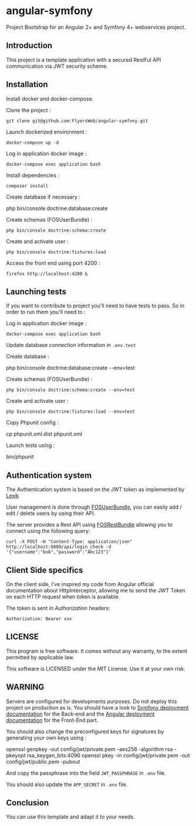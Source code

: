 angular-symfony
===============

Project Bootstrap for an Angular 2+ and Symfony 4+ webservices project.

Introduction
------------

This project is a template application with a secured RestFul API communication via JWT security scheme.

Installation
------------

Install docker and docker-compose.

Clone the project :

	git clone git@github.com:FlyersWeb/angular-symfony.git

Launch dockerized environment :

	docker-compose up -d

Log in application docker image :

	docker-compose exec application bash

Install dependencies :

	composer install

Create database if necessary :

  php bin/console doctrine:database:create

Create schemas (FOSUserBundle) :

	php bin/console doctrine:schema:create

Create and activate user :

	php bin/console doctrine:fixtures:load

Access the front end using port 4200 :

	firefox http://localhost:4200 &

Launching tests
---------------

If you want to contribute to project you'll need to have tests to pass. So in order to run them you'll need to :

Log in application docker image :

	docker-compose exec application bash

Update database connection information in `.env.test`

Create database :

  php bin/console doctrine:database:create --env=test

Create schemas (FOSUserBundle) :

	php bin/console doctrine:schema:create --env=test

Create and activate user :

	php bin/console doctrine:fixtures:load --env=test

Copy Phpunit config :

  cp phpunit.xml.dist phpunit.xml

Launch tests using :

  bin/phpunit

Authentication system
---------------------

The Authentication system is based on the JWT token as implemented by [Lexik](https://github.com/lexik/LexikJWTAuthenticationBundle)

User management is done through [FOSUserBundle](https://github.com/FriendsOfSymfony/FOSUserBundle), you can easily add / edit / delete users by using their API.

The server provides a Rest API using [FOSRestBundle](https://github.com/FriendsOfSymfony/FOSRestBundle) allowing you to connect using the following query: 

`curl -X POST -H "Content-Type: application/json" http://localhost:8000/api/login_check -d '{"username":"bob","password":"Abc123"}'`

Client Side specifics
---------------------

On the client side, I've inspired my code from Angular official documentation about HttpInterceptor, allowing me to send the JWT Token on each HTTP request when token is available.

The token is sent in *Authorization* headers: 

`Authorization: Bearer xxx`

LICENSE
-------

This program is free software. It comes without any warranty, to the extent permitted by applicable law.

This software is LICENSED under the MIT License. Use it at your own risk.

WARNING
-------

Servers are configured for developments purposes. Do not deploy this project on production as is. You should have a look to [Symfony deployment documentation](https://symfony.com/doc/4.4/deployment.html) for the Back-end and the [Angular deployment documentation](https://angular.io/guide/deployment) for the Front-End part.

You should also change the preconfigured keys for signatures by generating your own keys using :

  openssl genpkey -out config/jwt/private.pem -aes256 -algorithm rsa -pkeyopt rsa_keygen_bits:4096
  openssl pkey -in config/jwt/private.pem -out config/jwt/public.pem -pubout

And copy the passphrase into the field `JWT_PASSPHRASE` in `.env` file.

You should also update the `APP_SECRET` in `.env` file.

Conclusion
----------

You can use this template and adapt it to your needs.
